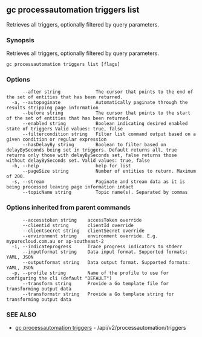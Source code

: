 ## gc processautomation triggers list

Retrieves all triggers, optionally filtered by query parameters.

### Synopsis

Retrieves all triggers, optionally filtered by query parameters.

```
gc processautomation triggers list [flags]
```

### Options

```
      --after string             The cursor that points to the end of the set of entities that has been returned.
  -a, --autopaginate             Automatically paginate through the results stripping page information
      --before string            The cursor that points to the start of the set of entities that has been returned.
      --enabled string           Boolean indicating desired enabled state of triggers Valid values: true, false
      --filtercondition string   Filter list command output based on a given condition or regular expression
      --hasDelayBy string        Boolean to filter based on delayBySeconds being set in triggers. Default returns all, true returns only those with delayBySeconds set, false returns those without delayBySeconds set. Valid values: true, false
  -h, --help                     help for list
      --pageSize string          Number of entities to return. Maximum of 200.
  -s, --stream                   Paginate and stream data as it is being processed leaving page information intact
      --topicName string         Topic name(s). Separated by commas
```

### Options inherited from parent commands

```
      --accesstoken string    accessToken override
      --clientid string       clientId override
      --clientsecret string   clientSecret override
      --environment string    environment override. E.g. mypurecloud.com.au or ap-southeast-2
  -i, --indicateprogress      Trace progress indicators to stderr
      --inputformat string    Data input format. Supported formats: YAML, JSON
      --outputformat string   Data output format. Supported formats: YAML, JSON
  -p, --profile string        Name of the profile to use for configuring the cli (default "DEFAULT")
      --transform string      Provide a Go template file for transforming output data
      --transformstr string   Provide a Go template string for transforming output data
```

### SEE ALSO

* [gc processautomation triggers](gc_processautomation_triggers.html)	 - /api/v2/processautomation/triggers


